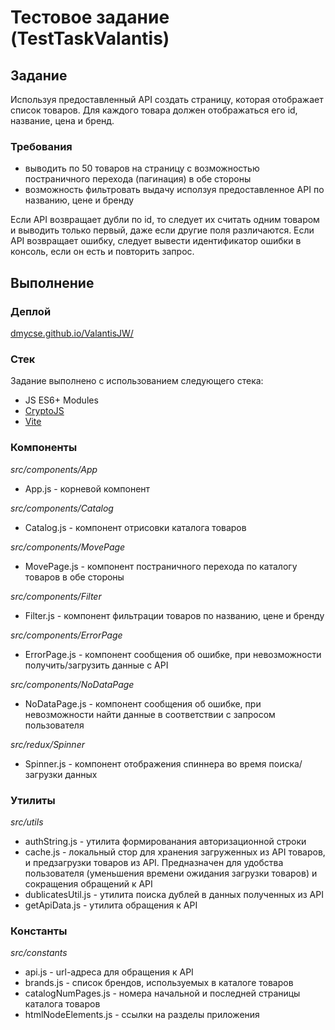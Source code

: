 # Тестовое задание (TestTaskValantis)

## Задание
Используя предоставленный API создать страницу, которая отображает список товаров.
Для каждого товара должен отображаться его id, название, цена и бренд.

### Требования
* выводить по 50 товаров на страницу с возможностью постраничного перехода (пагинация) в обе стороны
* возможность фильтровать выдачу исползуя предоставленное API по названию, цене и бренду

Если API возвращает дубли по id, то следует их считать одним товаром и выводить только первый, даже если другие поля различаются. Если API возвращает ошибку, следует вывести идентификатор ошибки в консоль, если он есть и повторить запрос.

## Выполнение

### Деплой
[dmycse.github.io/ValantisJW/](dmycse.github.io/ValantisJW/)

### Стек
Задание выполнено с использованием следующего стека:
* JS ES6+ Modules
* [CryptoJS](https://www.npmjs.com/package/crypto-js) 
* [Vite](https://vitejs.dev/) 

### Компоненты
*src/components/App*
* App.js - корневой компонент

*src/components/Catalog*
* Catalog.js - компонент отрисовки каталога товаров

*src/components/MovePage*
* MovePage.js - компонент постраничного перехода по каталогу товаров в обе стороны

*src/components/Filter*
* Filter.js - компонент фильтрации товаров по названию, цене и бренду

*src/components/ErrorPage*
* ErrorPage.js - компонент сообщения об ошибке, при невозможности получить/загрузить данные с API

*src/components/NoDataPage*
* NoDataPage.js - компонент сообщения об ошибке, при невозможности найти данные в соответствии с запросом пользователя

*src/redux/Spinner*
* Spinner.js - компонент отображения спиннера во время поиска/загрузки данных

### Утилиты
*src/utils*
* authString.js - утилита формированания авторизационной строки
* cache.js - локальный стор для хранения загруженных из API товаров, и предзагрузки товаров из API. Предназначен для удобства пользователя (уменьшения времени ожидания загрузки товаров) и сокращения обращений к API
* dublicatesUtil.js - утилита поиска дублей в данных полученных из API
* getApiData.js - утилита обращения к API

### Константы
*src/constants*
* api.js - url-адреса для обращения к API
* brands.js - список брендов, используемых в каталоге товаров
* catalogNumPages.js - номера начальной и последней страницы каталога товаров
* htmlNodeElements.js - ссылки на разделы приложения

